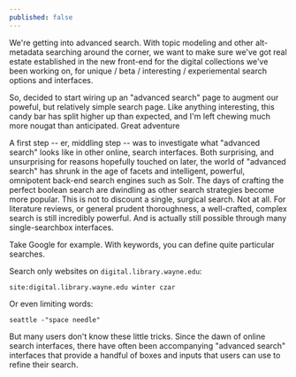 ```yaml
---
published: false
---
```

We're getting into advanced search.  With topic modeling and other alt-metadata searching around the corner, we want to make sure we've got real estate established in the new front-end for the digital collections we've been working on, for unique / beta / interesting / experiemental search options and interfaces.  

So, decided to start wiring up an "advanced search" page to augment our poweful, but relatively simple search page.  Like anything interesting, this candy bar has split higher up than expected, and I'm left chewing much more nougat than anticipated.  Great adventure

A first step -- er, middling step -- was to investigate what "advanced search" looks like in other online, search interfaces.  Both surprising, and unsurprising for reasons hopefully touched on later, the world of "advanced search" has shrunk in the age of facets and intelligent, powerful, omnipotent back-end search engines such as Solr.  The days of crafting the perfect boolean search are dwindling as other search strategies become more popular.  This is not to discount a single, surgical search.  Not at all.  For literature reviews, or general prudent thoroughness, a well-crafted, complex search is still incredibly powerful.  And is actually still possible through many single-searchbox interfaces.

Take Google for example.  With keywords, you can define quite particular searches.

Search only websites on `digital.library.wayne.edu`:

    site:digital.library.wayne.edu winter czar

Or even limiting words:

    seattle -"space needle"
    
But many users don't know these little tricks.  Since the dawn of online search interfaces, there have often been accompanying "advanced search" interfaces that provide a handful of boxes and inputs that users can use to refine their search.

    

